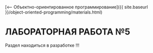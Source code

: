 [⟵ Объектно-ориентированное программирование]({{ site.baseurl }}/object-oriented-programming/materials.html)

# ЛАБОРАТОРНАЯ РАБОТА №5

Раздел находиться в разработке !!!
